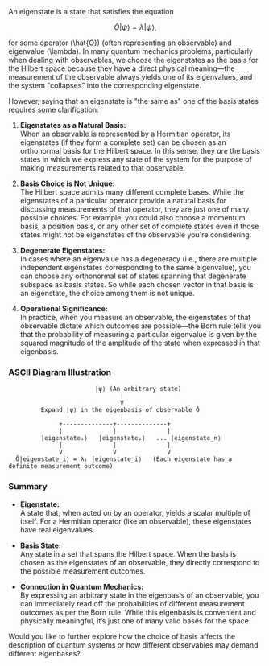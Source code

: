 An eigenstate is a state that satisfies the equation

```math
\hat{O}|\psi\rangle = \lambda|\psi\rangle,
```

for some operator \(\hat{O}\) (often representing an observable) and eigenvalue \(\lambda\). In many quantum mechanics problems, particularly when dealing with observables, we choose the eigenstates as the basis for the Hilbert space because they have a direct physical meaning—the measurement of the observable always yields one of its eigenvalues, and the system "collapses" into the corresponding eigenstate.

However, saying that an eigenstate is "the same as" one of the basis states requires some clarification:

1. **Eigenstates as a Natural Basis:**  
   When an observable is represented by a Hermitian operator, its eigenstates (if they form a complete set) can be chosen as an orthonormal basis for the Hilbert space. In this sense, they *are* the basis states in which we express any state of the system for the purpose of making measurements related to that observable.

2. **Basis Choice is Not Unique:**  
   The Hilbert space admits many different complete bases. While the eigenstates of a particular operator provide a natural basis for discussing measurements of that operator, they are just one of many possible choices. For example, you could also choose a momentum basis, a position basis, or any other set of complete states even if those states might not be eigenstates of the observable you're considering.

3. **Degenerate Eigenstates:**  
   In cases where an eigenvalue has a degeneracy (i.e., there are multiple independent eigenstates corresponding to the same eigenvalue), you can choose any orthonormal set of states spanning that degenerate subspace as basis states. So while each chosen vector in that basis is an eigenstate, the choice among them is not unique.

4. **Operational Significance:**  
   In practice, when you measure an observable, the eigenstates of that observable dictate which outcomes are possible—the Born rule tells you that the probability of measuring a particular eigenvalue is given by the squared magnitude of the amplitude of the state when expressed in that eigenbasis.

### ASCII Diagram Illustration

```
                        |ψ⟩ (An arbitrary state)
                               |
                               V
         Expand |ψ⟩ in the eigenbasis of observable Ō
                               |
              +--------------+--------------+
              |              |              |
         |eigenstate₁⟩   |eigenstate₂⟩   ... |eigenstate_n⟩
              |              |              |
              V              V              V
  Ō|eigenstate_i⟩ = λᵢ |eigenstate_i⟩   (Each eigenstate has a definite measurement outcome)
```

### Summary

- **Eigenstate:**  
  A state that, when acted on by an operator, yields a scalar multiple of itself. For a Hermitian operator (like an observable), these eigenstates have real eigenvalues.

- **Basis State:**  
  Any state in a set that spans the Hilbert space. When the basis is chosen as the eigenstates of an observable, they directly correspond to the possible measurement outcomes.

- **Connection in Quantum Mechanics:**  
  By expressing an arbitrary state in the eigenbasis of an observable, you can immediately read off the probabilities of different measurement outcomes as per the Born rule. While this eigenbasis is convenient and physically meaningful, it’s just one of many valid bases for the space.

Would you like to further explore how the choice of basis affects the description of quantum systems or how different observables may demand different eigenbases?
